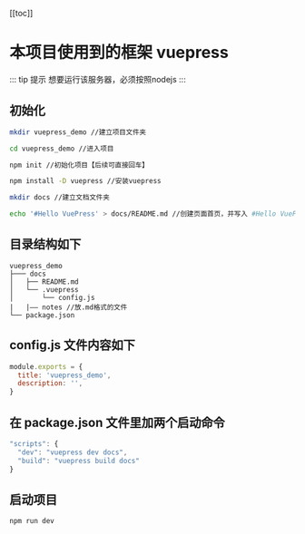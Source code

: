 [[toc]]

# 本项目使用到的框架 vuepress

::: tip 提示
想要运行该服务器，必须按照nodejs
:::

## 初始化

``` bash
mkdir vuepress_demo //建立项目文件夹

cd vuepress_demo //进入项目

npm init //初始化项目【后续可直接回车】

npm install -D vuepress //安装vuepress

mkdir docs //建立文档文件夹

echo '#Hello VuePress' > docs/README.md //创建页面首页，并写入 #Hello VuePress

```

## 目录结构如下

```
vuepress_demo
├─── docs
│   ├── README.md
│   └── .vuepress
│       └── config.js
|   |—— notes //放.md格式的文件
└── package.json
```

## config.js 文件内容如下

``` javascript
module.exports = {
  title: 'vuepress_demo',
  description: '',
}
```

## 在 package.json 文件里加两个启动命令

``` javascript
"scripts": {
  "dev": "vuepress dev docs",
  "build": "vuepress build docs"
}
```

## 启动项目

``` bash
npm run dev
```
